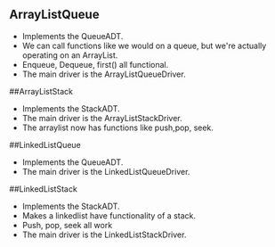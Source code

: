 ## ArrayListQueue
- Implements the QueueADT.
- We can call functions like we would on a queue, but we're actually operating on an ArrayList.
- Enqueue, Dequeue, first() all functional.
- The main driver is the ArrayListQueueDriver.

##ArrayListStack
- Implements the StackADT.
- The main driver is the ArrayListStackDriver.
- The arraylist now has functions like push,pop, seek.

##LinkedListQueue
- Implements the QueueADT.
- The main driver is the LinkedListQueueDriver.

##LinkedListStack
- Implements the StackADT.
- Makes a linkedlist have functionality of a stack.
- Push, pop, seek all work
- The main driver is the LinkedListStackDriver.
